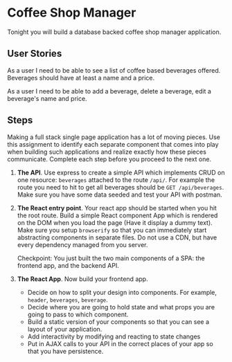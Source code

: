 # Coffee Shop Manager

Tonight you will build a database backed coffee shop manager
application.

## User Stories

As a user I need to be able to see a list of coffee based beverages
offered. Beverages should have at least a name and a price.

As a user I need to be able to add a beverage, delete a beverage, edit
a beverage's name and price.

## Steps

Making a full stack single page application has a lot of moving
pieces. Use this assignment to identify each separate component that
comes into play when building such applications and realize exactly
how these pieces communicate. Complete each step before you proceed to
the next one.

1. **The API**. Use express to create a simple API which implements CRUD
   on one resource: `beverages` attached to the route `/api/`. For
   example the route you need to hit to get all beverages should be
   `GET /api/beverages`. Make sure you have some data seeded and test
   your API with postman.
   
2. **The React entry point**. Your react app should be started when
   you hit the root route. Build a simple React component App which is
   rendered on the DOM when you load the page (Have it display a dummy
   text). Make sure you setup `browserify` so that you can immediately
   start abstracting components in separate files. Do not use a CDN,
   but have every dependency managed from you server.
   
   Checkpoint: You just built the two main components of a SPA: the
   frontend app, and the backend API.

3. **The React App**. Now build your frontend app. 
   - Decide on how to split your design into components. For example, `header`,
   `beverages`, `beverage`. 
   - Decide where you are going to hold state and what props you are
   going to pass to which component. 
   - Build a static version of your components so that you can see a layout of
   your application. 
   - Add interactivity by modifying and reacting to state changes
   - Put in AJAX calls to your API in the correct places of your app
     so that you have persistence. 
